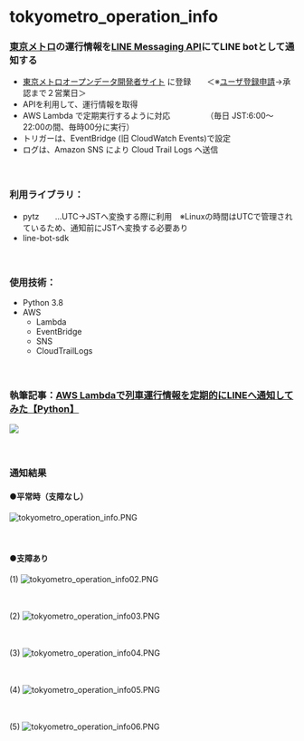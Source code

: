 # tokyometro_operation_info

### [東京メトロ](https://www.tokyometro.jp/index.html)の運行情報を[LINE Messaging API](https://developers.line.biz/ja/services/messaging-api/)にてLINE botとして通知する

- [東京メトロオープンデータ開発者サイト](https://developer.tokyometroapp.jp/info) に登録　　＜※[ユーザ登録申請](https://developer.tokyometroapp.jp/ja/users/sign_up)→承認まで２営業日＞
- APIを利用して、運行情報を取得
- AWS Lambda で定期実行するように対応　　　　　（毎日 JST:6:00～22:00の間、毎時00分に実行）
- トリガーは、EventBridge (旧 CloudWatch Events)で設定
- ログは、Amazon SNS により Cloud Trail Logs へ送信

　

### 利用ライブラリ：
- pytz　　...UTC→JSTへ変換する際に利用　※Linuxの時間はUTCで管理されているため、通知前にJSTへ変換する必要あり
- line-bot-sdk

　

### 使用技術：
- Python 3.8
- AWS
  - Lambda
  - EventBridge
  - SNS
  - CloudTrailLogs

　

### 執筆記事：[AWS Lambdaで列車運行情報を定期的にLINEへ通知してみた【Python】](https://zenn.dev/whitecat_22/articles/9681ab7c85519c)
<a href="https://zenn.dev/whitecat_22/articles/9681ab7c85519c">
  <img src="https://github.com/whitecat-22/tokyometro_operation_info/blob/main/zenn.png">
</a>

　
### 通知結果
#### ●平常時（支障なし）

![tokyometro_operation_info.PNG](https://github.com/whitecat-22/tokyometro_operation_info/blob/main/tokyometro_operation_info.PNG "tokyometro_operation_info.PNG")

　

#### ●支障あり
(1)
![tokyometro_operation_info02.PNG](https://github.com/whitecat-22/tokyometro_operation_info/blob/main/tokyometro_operation_info02.PNG)

　

(2)
![tokyometro_operation_info03.PNG](https://github.com/whitecat-22/tokyometro_operation_info/blob/main/tokyometro_operation_info03.PNG)

　

(3)
![tokyometro_operation_info04.PNG](https://github.com/whitecat-22/tokyometro_operation_info/blob/main/tokyometro_operation_info04.PNG)

　

(4)
![tokyometro_operation_info05.PNG](https://github.com/whitecat-22/tokyometro_operation_info/blob/main/tokyometro_operation_info05.PNG)

　

(5)
![tokyometro_operation_info06.PNG](https://github.com/whitecat-22/tokyometro_operation_info/blob/main/tokyometro_operation_info06.PNG)
